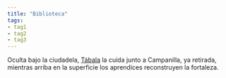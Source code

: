 ```yaml
---
title: "Biblioteca" 
tags: 
- tag1 
- tag2
- tag3
---
```



Oculta bajo la ciudadela, [Tábala](https://www.legendkeeper.com/app/ckvil5g57t6310808rct5ktxd/cl5smq2b5008i0288oyrvzgxs/) la cuida junto a Campanilla, ya retirada, mientras arriba en la superficie los aprendices reconstruyen la fortaleza.